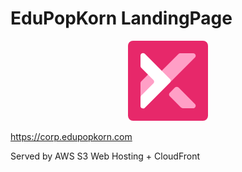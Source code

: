 # EduPopKorn LandingPage

<p align="center">
  <img src="./front/public/logo_red.png" alt="logo" />
</p>


<https://corp.edupopkorn.com>

Served by AWS S3 Web Hosting + CloudFront  